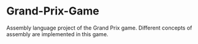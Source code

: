 # Grand-Prix-Game
Assembly language project of the Grand Prix game. Different concepts of assembly are implemented in this game.
